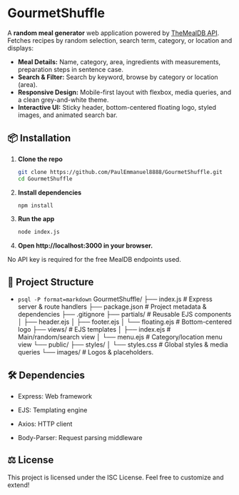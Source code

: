 # GourmetShuffle

A **random meal generator** web application powered by [TheMealDB API](https://www.themealdb.com). Fetches recipes by random selection, search term, category, or location and displays:

- **Meal Details:** Name, category, area, ingredients with measurements, preparation steps in sentence case.  
- **Search & Filter:** Search by keyword, browse by category or location (area).  
- **Responsive Design:** Mobile-first layout with flexbox, media queries, and a clean grey-and-white theme.  
- **Interactive UI:** Sticky header, bottom-centered floating logo, styled images, and animated search bar.  

## 📦 Installation

1. **Clone the repo**  
   ```bash
   git clone https://github.com/PaulEmmanuel8888/GourmetShuffle.git
   cd GourmetShuffle
2. **Install dependencies**
   ```bash
   npm install
3. **Run the app**
   ```bash
   node index.js
4. **Open http://localhost:3000 in your browser.**

No API key is required for the free MealDB endpoints used.

## 📁 Project Structure
   - `psql -P format=markdown`
   GourmetShuffle/
   ├── index.js             # Express server & route handlers
   ├── package.json         # Project metadata & dependencies
   ├── .gitignore
   ├── partials/            # Reusable EJS components
   │   ├── header.ejs
   │   ├── footer.ejs
   │   └── floating.ejs     # Bottom-centered logo
   ├── views/               # EJS templates
   │   ├── index.ejs        # Main/random/search view
   │   └── menu.ejs         # Category/location menu view
   └── public/
       ├── styles/
       │   └── styles.css   # Global styles & media queries
       └── images/          # Logos & placeholders.

## 🛠 Dependencies
- Express: Web framework

- EJS: Templating engine

- Axios: HTTP client

- Body-Parser: Request parsing middleware
## ⚖️ License
This project is licensed under the ISC License. Feel free to customize and extend!

